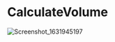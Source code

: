 # CalculateVolume
![Screenshot_1631945197](https://user-images.githubusercontent.com/45007881/133878705-0d2440eb-6f34-49ac-8b6b-de6b31d90e4d.png)
